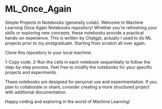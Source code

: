 # ML_Once_Again
Simple Projects in Notebooks (generally colab).
Welcome to Machine Learning Once Again Notebooks repository! Whether you're refreshing your skills or exploring new concepts, these notebooks provide a practical hands-on experience.
This is written by Chatgpt, actually I used to do ML projects prior to my postgraduate. Starting from scratch all over again.

Clone this repository to your local machine.

1-Copy code.
2-Run the cells in each notebook sequentially to follow the step-by-step process.
Feel free to modify the notebooks for your specific projects and experiments.


These notebooks are designed for personal use and experimentation. If you plan to collaborate or share, consider creating a more structured project with additional documentation.

Happy coding and exploring in the world of Machine Learning!

